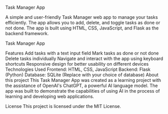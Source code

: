 Task Manager App

A simple and user-friendly Task Manager web app to manage your tasks efficiently. The app allows you to add, delete, and toggle tasks as done or not done. The app is built using HTML, CSS, JavaScript, and Flask as the backend framework.

Task Manager App

Features
Add tasks with a text input field
Mark tasks as done or not done
Delete tasks individually
Navigate and interact with the app using keyboard shortcuts
Responsive design for better usability on different devices
Technologies Used
Frontend: HTML, CSS, JavaScript
Backend: Flask (Python)
Database: SQLite (Replace with your choice of database)
About this project
This Task Manager App was created as a learning project with the assistance of OpenAI's ChatGPT, a powerful AI language model. The app was built to demonstrate the capabilities of using AI in the process of learning and developing web applications.

License
This project is licensed under the MIT License.
